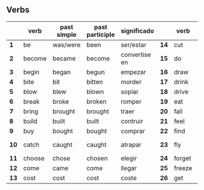 ## **Verbs**



|  | **verb** | **past simple** | **past participle** | **significado** |  | **verb** | **past simple** | **past participle** | **significado** |  | **verb** | **past simple** | **past participle** | **significado** |  | **verb** | **past simple** | **past participle** | **significado** |  | **verb** | **past simple** | **past participle** | **significado** |  | **verb** | **past simple** | **past participle** | **significado** |
|---|---|---|---|---|---|---|---|---|---|---|---|---|---|---|---|---|---|---|---|---|---|---|---|---|---|---|---|---|-|
| **1** | be | was/were | been | ser/estar | **14** | cut | cut | cut | cortar | **27** | give | gave | given | dar | **40** | lend | lent | lent | prestar | **53** | see | saw | seen | ver | **66** | stand | stood | stood | estar de pie |
| **2** | become | became | become | convertise en | **15** | do | did | done | hacer | **28** | go | went | gone | ir | **41** | let | let | let | dejar/permitir | **54** | sell | sold | sold | vender | **67** | swim | swam | swum | nadar|
| **3** | begin | began | begun | empezar | **16** | draw | drew | drawn | dibujar | **29** | grow | grew | grown | crecer | **42** | lie | lay | lain | mentir | **55** | send | sent | sent | enviar | **68** | take | took | taken | Llevar |
| **4** | bite | bit | bitten | morder | **17** | drink | drank | drunk | beber | **30** | have | had | had | tener | **43** | lose | lost | lost | perder | **56** | shine | shone | shone | brillar | **69** | teach | taught | taught | enseñar |
| **5** | blow | blew | blown | soplar | **18** | drive | drove | driven | conducir | **31** | hear | heard | heard | escuchar | **44** | make | made | made | hacer | **57** | show | showed | shown | mostrar | **70** | tell | told | told | decir |
| **6** | break | broke | broken | romper | **19** | eat | ate | eaten | comer | **32** | hide | hid | hidden | esconder | **45** | mean | meant | meant | significado | **58** | shut | shut | shut | cerrar | **71** | think | thought | thought | pensar |
| **7** | bring | brought | brought | traer | **20** | fall | fell | fallen | caer | **33** | hit | hit | hit | golpear | **46** | meet | met | met | conocer | **59** | sing | sang | sung | cantar | **72** | throw | threw | thrown | lanzar/tirar |
| **8** | build | built | built | contruir | **21** | feel | felt | felt | sentir | **34** | hold | held | held | sostener | **47** | pay | paid | paid | pagar | **60** | sit | sat | sat | sentar | **73** | understand | understood | understood | entender |
| **9** | buy | bought | bought | comprar | **22** | find | found | found | encontrar | **35** | hurt | hurt | hurt | dolor | **48** | put | put | put | poner/colocar | **61** | sleep | slept | slept | dormir | **74** | wake | woke | woken | despertar |
| **10** | catch | caught | caught | atrapar | **23** | fly | flew | flown | volar | **36** | keep | kept | kept | mantener | **49** | read | read | read | leer | **62** | smell | smelt | smelt | oler | **75** | wear | wore | worn | llevar puesto/vestir |
| **11** | choose | chose | chosen | elegir | **24** | forget | forgot | forgotten | olvidar | **37** | know | knew | known | saber | **50** | ride | rode | ridden | montar | **63** | speak | spoke | spoken | hablar | **76** | win | won | won | ganar |
| **12** | come | came | come | llegar | **25** | freeze | froze | frozen | congelar | **38** | learn | learned/learnt | learned/learnt | aprender | **51** | ring | rang | rung | llamar | **64** | spend | spent | spent | gastar | **77** | write | wrote | written | escribir |
| **13** | cost | cost | cost | coste | **26** | get | got | got | conseguir | **39** | leave | left | left | salir/irse | **52** | say | said | said | ddecir | **65** | spill | spilt | spilt | derramar |  |  |  |  |

